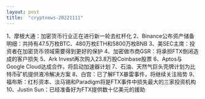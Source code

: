 ```yaml
---
layout: post
title:  "cryptnews-20221111"
---
```

1、摩根大通：加密货币行业正在进行新一轮去杠杆化
2、Binance公布资产储备明细：共持有47.5万枚BTC、480万枚ETH和5800万枚BNB
3、美SEC主席：投资者在加密货币领域需要得到更好的保护
4、加密做市商GSR：将承担FTX倒闭造成的客户损失
5、Ark Invest再次购入23.8万股Coinbase股票
6、Aptos与Google Cloud达成合作，将启动加速器计划
7、石油、天然气巨头壳牌计划为比特币矿机提供液冷解决方案
8、白宫：已了解FTX暴雷事件，将继续关注局势
9、福布斯：红杉资本、淡马锡和Paradigm将是FTX事件中损失最大的三家投资机构
10、Justin Sun：已经准备好为FTX提供数十亿美元的援助
